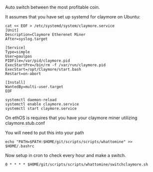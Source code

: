 Auto switch between the most profitable coin.

It assumes that you have set up systemd for claymore on Ubuntu:
```
cat << EOF > /etc/systemd/system/claymore.service
[Unit]
Description=Claymore Etherenet Miner
After=syslog.target

[Service]
Type=simple
User=paulpas
PIDFile=/var/pid/claymore.pid
ExecStartPre=/bin/rm -f /var/run/claymore.pid
ExecStart=/opt/Claymore/start.bash
Restart=on-abort

[Install]
WantedBy=multi-user.target
EOF

systemctl daemon-reload
systemctl enable claymore.service
systemctl start claymore.service
```

On ethOS is requires that you have your claymore miner utilizing claymore.stub.conf

You will need to put this into your path
```
echo "PATH=$PATH:$HOME/git/scripts/scripts/whattomine" >> $HOME/.bashrc
```

Now setup in cron to check every hour and make a switch.
```
0 * * * * $HOME/git/scripts/scripts/whattomine/switchclaymore.sh
```
